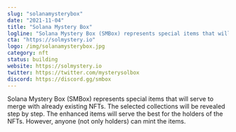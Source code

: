 ```yaml
---
slug: "solanamysterybox"
date: "2021-11-04"
title: "Solana Mystery Box"
logline: "Solana Mystery Box (SMBox) represents special items that will serve to merge with already existing NFTs"
cta: "https://solmystery.io"
logo: /img/solanamysterybox.jpg
category: nft
status: building
website: https://solmystery.io
twitter: https://twitter.com/mysterysolbox
discord: https://discord.gg/smbox
---
```


Solana Mystery Box (SMBox) represents special items that will serve to merge with already existing NFTs. The selected collections will be revealed step by step. 
The enhanced items will serve the best for the holders of the NFTs. However, anyone (not only holders) can mint the items.
